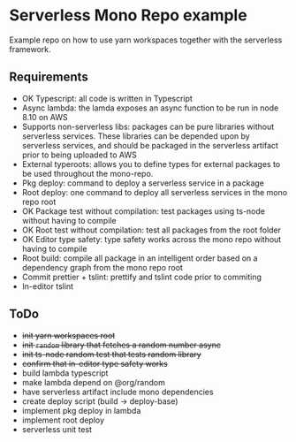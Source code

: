 # Serverless Mono Repo example

Example repo on how to use yarn workspaces together with the serverless framework.

## Requirements

- OK Typescript: all code is written in Typescript
- Async lambda: the lamda exposes an async function to be run in node 8.10 on AWS
- Supports non-serverless libs: packages can be pure libraries without serverless services. These libraries can be depended upon by serverless services, and should be packaged in the serverless artifact prior to being uploaded to AWS
- External typeroots: allows you to define types for external packages to be used throughout the mono-repo.
- Pkg deploy: command to deploy a serverless service in a package
- Root deploy: one command to deploy all serverless services in the mono repo root
- OK Package test without compilation: test packages using ts-node without having to compile
- OK Root test without compilation: test all packages from the root folder
- OK Editor type safety: type safety works across the mono repo without having to compile
- Root build: compile all package in an intelligent order based on a dependency graph from the mono repo root
- Commit prettier + tslint: prettify and tslint code prior to commiting
- In-editor tslint

## ToDo

- ~~init yarn workspaces root~~
- ~~init `random` library that fetches a random number async~~
- ~~init ts-node random test that tests random library~~
- ~~confirm that in-editor type safety works~~
- build lambda typescript
- make lambda depend on @org/random
- have serverless artifact include mono dependencies
- create deploy script (build -> deploy-base)
- implement pkg deploy in lambda
- implement root deploy
- serverless unit test